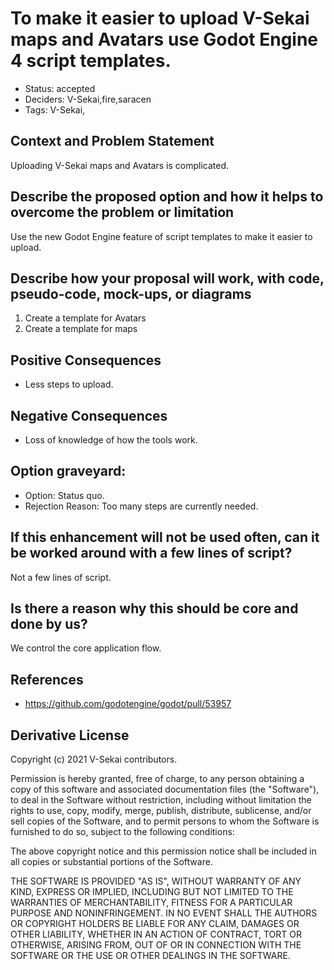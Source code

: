 # To make it easier to upload V-Sekai maps and Avatars use Godot Engine 4 script templates.

- Status: accepted <!-- draft | rejected | accepted | deprecated | superseded by -->
- Deciders: V-Sekai,fire,saracen
- Tags: V-Sekai,

## Context and Problem Statement

Uploading V-Sekai maps and Avatars is complicated.

## Describe the proposed option and how it helps to overcome the problem or limitation

Use the new Godot Engine feature of script templates to make it easier to upload.

## Describe how your proposal will work, with code, pseudo-code, mock-ups, or diagrams

1. Create a template for Avatars
1. Create a template for maps

## Positive Consequences <!-- optional -->

- Less steps to upload.

## Negative Consequences <!-- optional -->

- Loss of knowledge of how the tools work.

## Option graveyard: <!-- same as above -->

- Option: Status quo.
- Rejection Reason: Too many steps are currently needed.

## If this enhancement will not be used often, can it be worked around with a few lines of script?

Not a few lines of script.

## Is there a reason why this should be core and done by us?

We control the core application flow.

## References <!-- optional and numbers of links can vary -->

- https://github.com/godotengine/godot/pull/53957

## Derivative License

Copyright (c) 2021 V-Sekai contributors.

Permission is hereby granted, free of charge, to any person obtaining a copy
of this software and associated documentation files (the "Software"), to deal
in the Software without restriction, including without limitation the rights
to use, copy, modify, merge, publish, distribute, sublicense, and/or sell
copies of the Software, and to permit persons to whom the Software is
furnished to do so, subject to the following conditions:

The above copyright notice and this permission notice shall be included in all
copies or substantial portions of the Software.

THE SOFTWARE IS PROVIDED "AS IS", WITHOUT WARRANTY OF ANY KIND, EXPRESS OR
IMPLIED, INCLUDING BUT NOT LIMITED TO THE WARRANTIES OF MERCHANTABILITY,
FITNESS FOR A PARTICULAR PURPOSE AND NONINFRINGEMENT. IN NO EVENT SHALL THE
AUTHORS OR COPYRIGHT HOLDERS BE LIABLE FOR ANY CLAIM, DAMAGES OR OTHER
LIABILITY, WHETHER IN AN ACTION OF CONTRACT, TORT OR OTHERWISE, ARISING FROM,
OUT OF OR IN CONNECTION WITH THE SOFTWARE OR THE USE OR OTHER DEALINGS IN THE
SOFTWARE.
